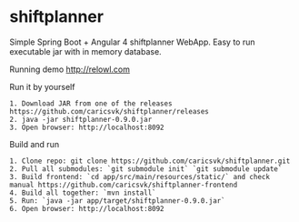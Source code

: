 # shiftplanner
Simple Spring Boot + Angular 4 shiftplanner WebApp. Easy to run executable jar with in memory database.

Running demo http://relowl.com

Run it by yourself

	1. Download JAR from one of the releases https://github.com/caricsvk/shiftplanner/releases
	2. java -jar shiftplanner-0.9.0.jar
	3. Open browser: http://localhost:8092

Build and run

	1. Clone repo: git clone https://github.com/caricsvk/shiftplanner.git
	2. Pull all submodules: `git submodule init` `git submodule update`
	3. Build frontend: `cd app/src/main/resources/static/` and check manual https://github.com/caricsvk/shiftplanner-frontend
	4. Build all together: `mvn install`
	5. Run: `java -jar app/target/shiftplanner-0.9.0.jar`
	6. Open browser: http://localhost:8092